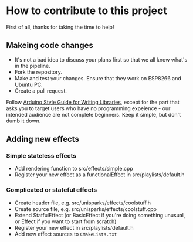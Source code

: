 # How to contribute to this project

First of all, thanks for taking the time to help!

## Makeing code changes

- It's not a bad idea to discuss your plans first so that we all know what's in the pipeline.
- Fork the repository.
- Make and test your changes. Ensure that they work on ESP8266 and Ubuntu PC.
- Create a pull request.

Follow [Arduino Style Guide for Writing Libraries](https://www.arduino.cc/en/Reference/APIStyleGuide), 
except for the part that asks you to target users who have no programming expeience - our intended 
audience are not complete beginners. Keep it simple, but don't dumb it down.

## Adding new effects

### Simple stateless effects

- Add rendering function to src/effects/simple.cpp
- Register your new effect as a functionalEffect in src/playlists/default.h

### Complicated or stateful effects

- Create header file, e.g. src/unisparks/effects/coolstuff.h
- Create source file, e.g. src/unisparks/effects/coolstuff.cpp
- Extend StatfulEffect (or BasicEffect if you're doing something unusual, or Effect
  if you want to start from scratch)
- Register your new effect in src/playlists/default.h
- Add new effect sources to `CMakeLists.txt`



